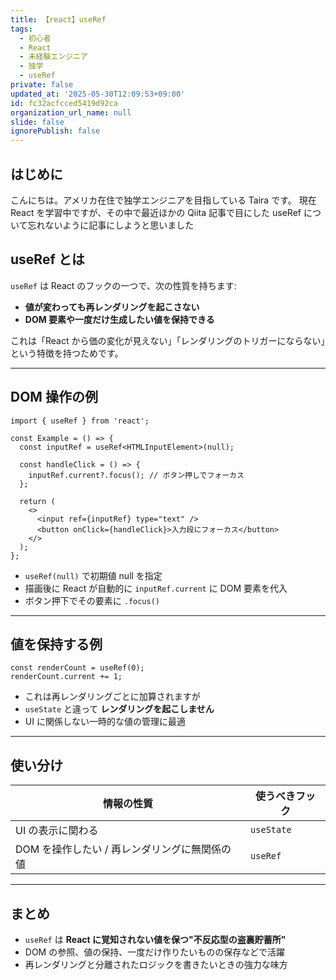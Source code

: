 ```yaml
---
title: 【react】useRef
tags:
  - 初心者
  - React
  - 未経験エンジニア
  - 独学
  - useRef
private: false
updated_at: '2025-05-30T12:09:53+09:00'
id: fc32acfcced5419d92ca
organization_url_name: null
slide: false
ignorePublish: false
---
```


## はじめに

こんにちは。アメリカ在住で独学エンジニアを目指している Taira です。
現在 React を学習中ですが、その中で最近ほかの Qiita 記事で目にした useRef について忘れないように記事にしようと思いました

## useRef とは

`useRef` は React のフックの一つで、次の性質を持ちます:

- **値が変わっても再レンダリングを起こさない**
- **DOM 要素や一度だけ生成したい値を保持できる**

これは「React から価の変化が見えない」「レンダリングのトリガーにならない」という特徴を持つためです。

---

## DOM 操作の例

```tsx
import { useRef } from 'react';

const Example = () => {
  const inputRef = useRef<HTMLInputElement>(null);

  const handleClick = () => {
    inputRef.current?.focus(); // ボタン押しでフォーカス
  };

  return (
    <>
      <input ref={inputRef} type="text" />
      <button onClick={handleClick}>入力段にフォーカス</button>
    </>
  );
};
```

- `useRef(null)` で初期値 null を指定
- 描画後に React が自動的に `inputRef.current` に DOM 要素を代入
- ボタン押下でその要素に `.focus()`

---

## 値を保持する例

```tsx
const renderCount = useRef(0);
renderCount.current += 1;
```

- これは再レンダリングごとに加算されますが
- `useState` と違って **レンダリングを起こしません**
- UI に関係しない一時的な値の管理に最適

---

## 使い分け

| 情報の性質                                    | 使うべきフック |
| --------------------------------------------- | -------------- |
| UI の表示に関わる                             | `useState`     |
| DOM を操作したい / 再レンダリングに無関係の値 | `useRef`       |

---

## まとめ

- `useRef` は **React に覚知されない値を保つ"不反応型の盗裏貯蓄所"**
- DOM の参照、値の保持、一度だけ作りたいものの保存などで活躍
- 再レンダリングと分離されたロジックを書きたいときの強力な味方
